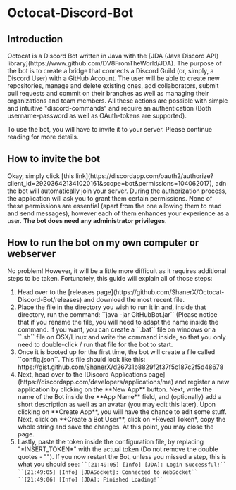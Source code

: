 # Octocat-Discord-Bot</h1>
## Introduction
<p>Octocat is a Discord Bot written in Java with the [JDA (Java Discord API) library](https://www.github.com/DV8FromTheWorld/JDA). The purpose of the bot is to create a bridge that connects a Discord Guild (or, simply, a Discord User) with a GitHub Account. The user will be able to create new repositories, manage and delete existing ones, add collaborators, submit pull requests and commit on their branches as well as managing their organizations and team members. All these actions are possible with simple and intuitive "discord-commands" and require an authentication (Both username-password as well as OAuth-tokens are supported).</p>
<p>To use the bot, you will have to invite it to your server. Please continue reading for more details.

## How to invite the bot
<p>Okay, simply click [this link](https://discordapp.com/oauth2/authorize?client_id=292036421341020161&scope=bot&permissions=104062017), adn the bot will automatically join your server. During the authorization process, the application will ask you to grant them certain permissions. None of these permissions are essential (apart from the one allowing them to read and send messages), however each of them enhances your experience as a user. <b>The bot does need any administrator privileges</b>.</p>

## How to run the bot on my own computer or webserver
<p>No problem! However, it will be a little more difficult as it requires additional steps to be taken. Fortunately, this guide will explain all of those steps:</p>
<ol>
<li>Head over to the [releases page](https://github.com/ShanerX/Octocat-Discord-Bot/releases) and download the most recent file.</li>
<li>Place the file in the directory you wish to run it in and, inside that directory, run the command: ``java -jar GitHubBot.jar`` (Please notice that if you rename the file, you will need to adapt the name inside the command. If you want, you can create a ``.bat`` file on windows or a ``.sh`` file on OSX/Linux and write the command inside, so that you only need to double-click / run that file for the bot to start.</li>
<li>Once it is booted up for the first time, the bot will create a file called ``config.json``. This file should look like this: https://gist.github.com/ShanerX/d26731b8829f2f37f5c187c2f5d48678</li>
  <li>Next, head over to the [Discord Applications page](https://discordapp.com/developers/applications/me) and register a new application by clicking on the **New App** button. Next, write the name of the Bot inside the **App Name** field, and (optionally) add a short description as well as an avatar (you may edit this later). Upon clicking on **Create App**, you will have the chance to edit some stuff. Next, click on **Create a Bot User**, click on *Reveal Token*, copy the whole string and save the changes. At this point, you may close the page.</li>
  <li>Lastly, paste the token inside the configuration file, by replacing "*INSERT_TOKEN*" with the actual token (Do not remove the double quotes - ""). If you now restart the Bot, unless you missed a step, this is what you should see:
  <code>``[21:49:05] [Info] [JDA]: Login Successful!``</code>
  <code>``[21:49:05] [Info] [JDASocket]: Connected to WebSocket``</code>
  <code>``[21:49:06] [Info] [JDA]: Finished Loading!``</code>
